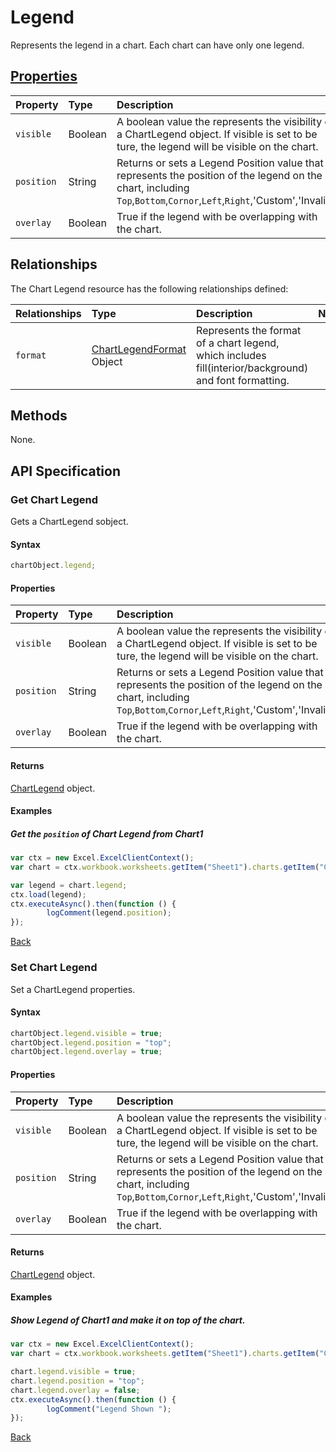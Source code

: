 # Legend
Represents the legend in a chart. Each chart can have only one legend.

## [Properties](#get-chart-legend)

| Property         | Type    |Description|Notes |
|:-----------------|:--------|:----------|:-----|
| `visible` | Boolean |A boolean value the represents the visibility of a ChartLegend object. If visible is set to be ture, the legend will be visible on the chart. |  |
| `position` | String |Returns or sets a Legend Position value that represents the position of the legend on the chart, including `Top`,`Bottom`,`Cornor`,`Left`,`Right`,'Custom','Invalid'| Legend.position |
| `overlay` | Boolean |True if the legend with be overlapping with the chart. | Legend.IncludeInLayout |


## Relationships
The Chart Legend resource has the following relationships defined:

| Relationships    | Type    |Description|Notes |
|:-----------------|:--------|:----------|:-----|
| `format`          |[ChartLegendFormat](chartLegendFormat.md) Object | Represents the format of a chart legend, which includes fill(interior/background) and font formatting.
     

## Methods
None.

## API Specification 
### Get Chart Legend

Gets a ChartLegend sobject.

#### Syntax
```js
chartObject.legend;
```
#### Properties
| Property         | Type    |Description| 
|:-----------------|:--------|:----------|
| `visible` | Boolean |A boolean value the represents the visibility of a ChartLegend object. If visible is set to be ture, the legend will be visible on the chart. |  
| `position` | String |Returns or sets a Legend Position value that represents the position of the legend on the chart, including `Top`,`Bottom`,`Cornor`,`Left`,`Right`,'Custom','Invalid'| 
| `overlay` | Boolean |True if the legend with be overlapping with the chart. | 

#### Returns

[ChartLegend](chartLegend.md) object. 

#### Examples

##### Get the `position` of Chart Legend from Chart1
```js
var ctx = new Excel.ExcelClientContext();
var chart = ctx.workbook.worksheets.getItem("Sheet1").charts.getItem("Chart1");	

var legend = chart.legend;
ctx.load(legend);
ctx.executeAsync().then(function () {
		logComment(legend.position);
});
```

[Back](#properties)

### Set Chart Legend

Set a ChartLegend properties.

#### Syntax

```js
chartObject.legend.visible = true;
chartObject.legend.position = "top"; 
chartObject.legend.overlay = true;
```

#### Properties
| Property         | Type    |Description| 
|:-----------------|:--------|:----------|
| `visible` | Boolean |A boolean value the represents the visibility of a ChartLegend object. If visible is set to be ture, the legend will be visible on the chart. |  
| `position` | String |Returns or sets a Legend Position value that represents the position of the legend on the chart, including `Top`,`Bottom`,`Cornor`,`Left`,`Right`,'Custom','Invalid'| 
| `overlay` | Boolean |True if the legend with be overlapping with the chart. | 

#### Returns
[ChartLegend](chartLegend.md) object. 


#### Examples

##### Show Legend of Chart1 and make it on top of the chart.
```js
var ctx = new Excel.ExcelClientContext();
var chart = ctx.workbook.worksheets.getItem("Sheet1").charts.getItem("Chart1");	

chart.legend.visible = true;
chart.legend.position = "top"; 
chart.legend.overlay = false; 
ctx.executeAsync().then(function () {
		logComment("Legend Shown ");
});
``` 
[Back](#properties)